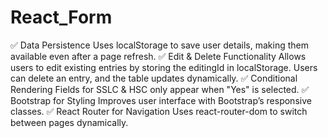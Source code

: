 # React_Form
✅ Data Persistence
Uses localStorage to save user details, making them available even after a page refresh.
✅ Edit & Delete Functionality
Allows users to edit existing entries by storing the editingId in localStorage.
Users can delete an entry, and the table updates dynamically.
✅ Conditional Rendering
Fields for SSLC & HSC only appear when "Yes" is selected.
✅ Bootstrap for Styling
Improves user interface with Bootstrap’s responsive classes.
✅ React Router for Navigation
Uses react-router-dom to switch between pages dynamically.
